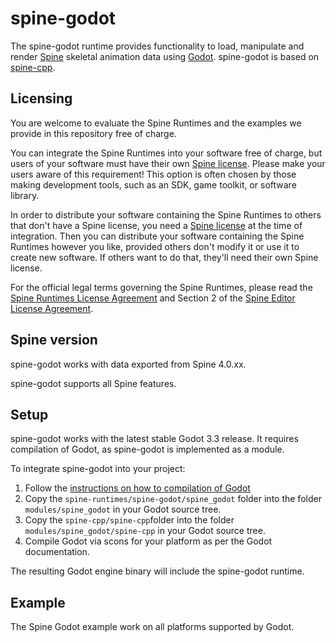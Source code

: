 # spine-godot

The spine-godot runtime provides functionality to load, manipulate and render [Spine](http://esotericsoftware.com) skeletal animation data using [Godot](https://godotengine.org/). spine-godot is based on [spine-cpp](../spine-cpp).

## Licensing

You are welcome to evaluate the Spine Runtimes and the examples we provide in this repository free of charge.

You can integrate the Spine Runtimes into your software free of charge, but users of your software must have their own [Spine license](https://esotericsoftware.com/spine-purchase). Please make your users aware of this requirement! This option is often chosen by those making development tools, such as an SDK, game toolkit, or software library.

In order to distribute your software containing the Spine Runtimes to others that don't have a Spine license, you need a [Spine license](https://esotericsoftware.com/spine-purchase) at the time of integration. Then you can distribute your software containing the Spine Runtimes however you like, provided others don't modify it or use it to create new software. If others want to do that, they'll need their own Spine license.

For the official legal terms governing the Spine Runtimes, please read the [Spine Runtimes License Agreement](http://esotericsoftware.com/spine-runtimes-license) and Section 2 of the [Spine Editor License Agreement](http://esotericsoftware.com/spine-editor-license#s2).

## Spine version

spine-godot works with data exported from Spine 4.0.xx.

spine-godot supports all Spine features.

## Setup

spine-godot works with the latest stable Godot 3.3 release. It requires compilation of Godot, as spine-godot is implemented as a module.

To integrate spine-godot into your project:

1. Follow the [instructions on how to compilation of Godot](https://docs.godotengine.org/en/stable/development/compiling/index.html)
2. Copy the `spine-runtimes/spine-godot/spine_godot` folder into the folder `modules/spine_godot` in your Godot source tree.
3. Copy the `spine-cpp/spine-cpp`folder into the folder `modules/spine_godot/spine-cpp` in your Godot source tree.
4. Compile Godot via scons for your platform as per the Godot documentation.

The resulting Godot engine binary will include the spine-godot runtime.

## Example
The Spine Godot example work on all platforms supported by Godot.




